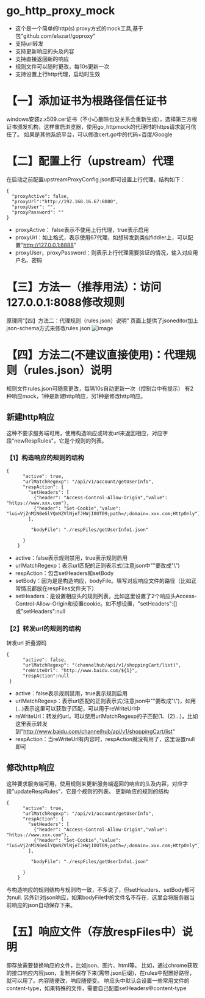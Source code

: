 # go_http_proxy_mock
  - 这个是一个简单的http(s) proxy方式的mock工具,基于包"github.com/elazarl/goproxy"
  - 支持url转发
  - 支持更新响应的头及内容
  - 支持直接返回新的响应
  - 规则文件可以随时更改，每10s更新一次
  - 支持设置上行http代理，启动时生效


# 【一】添加证书为根路径信任证书
windows安装z.x509.cer证书（不小心删除也没关系会重新生成），选择第三方根证书颁发机构，这样重启浏览器，使用go_httpmock的代理时的https请求就可信任了。
如果是其他系统平台，可以修改cert.go中的代码+百度/Google

# 【二】配置上行（upstream）代理
在启动之前配置upstreamProxyConfig.json即可设置上行代理，结构如下：
```
{
  "proxyActive": false,
  "proxyUrl":"http://192.168.16.67:8080",
  "proxyUser": "",
  "proxyPassword": ""
}
```
- proxyActive： false表示不使用上行代理，true表示启用
- proxyUrl：如上格式，表示使用67代理，如想转发到类似fiddler上，可以配置"http://127.0.0.1:8888"
- proxyUser，proxyPassword：则表示上行代理需要验证的情况，输入对应用户名、密码

# 【三】方法一（推荐用法）：访问127.0.0.1:8088修改规则
  原理同“【四】方法二：代理规则（rules.json）说明”
  页面上提供了jsoneditor加上json-schema方式来修改rules.json
 ![image](https://user-images.githubusercontent.com/37785668/173273896-2639999c-b2dd-45fc-af62-7079da7e72af.png)

# 【四】方法二(不建议直接使用)：代理规则（rules.json）说明
规则文件rules.json可随意更改，每隔10s自动更新一次（控制台中有提示）
有2种响应mock，1种是新建http响应，另1种是修改http响应。

## 新建http响应
这种不要求服务端可用，使用构造响应或转发url来返回相应，对应字段"newRespRules"，它是个规则的列表。

### 【1】构造响应的规则的结构
```
{
      "active": true,
      "urlMatchRegexp": "/api/v1/account/getUserInfo",
      "respAction": {
        "setHeaders": [
          {"header": "Access-Control-Allow-Origin","value": "https://www.xxx.com"},
          {"header": "Set-Cookie","value": "lui=VjZnM1N0eGlYQnNZVlNjeTJHWjI0UT09;path=/;domain=.xxx.com;HttpOnly"}
        ],

         "bodyFile": "./respFiles/getUserInfo1.json"
        
      }
    }
```
- active：false表示规则禁用，true表示规则启用
- urlMatchRegexp：表示url匹配的正则表示式(注意json中"\"要改成"\\")
- respAction：包含setHeaders和setBody
- setBody：因为是是构造响应，bodyFile。填写对应响应文件的路径（比如正常情况都放在respFiles文件夹下）
- setHeaders：是设置相应头的规则列表，比如这里设置了2个响应头Access-Control-Allow-Origin和设置cookie。如不想设置，"setHeaders":[] 或"setHeaders":null

### 【2】转发url的规则的结构
转发url 折叠源码
```
{
      "active": false,
      "urlMatchRegexp": "(channelhub/api/v1/shoppingCart/list)",
      "reWriteUrl": "http://www.baidu.com/${1}",
      "respAction":null
 }
 ```
- active：false表示规则禁用，true表示规则启用
- urlMatchRegexp：表示url匹配的正则表示式(注意json中"\"要改成"\\")，如用(...)表示这里可以获取子匹配，可以用于reWriteUrl中
- reWriteUrl：转发的url，可以使用urlMatchRegexp的子匹配(${1}、${2}...)，比如这里表示转发到"http://www.baidu.com/channelhub/api/v1/shoppingCart/list"
- respAction：当reWriteUrl有内容时，respAction就没有用了，这里设置null即可

## 修改http响应
这种要求服务端可用，使用规则来更新服务端返回的响应的头及内容，对应字段"updateRespRules"，它是个规则的列表。
更新响应的规则的结构
```
{
      "active": true,
      "urlMatchRegexp": "/api/v1/account/getUserInfo",
      "respAction": {
        "setHeaders": [
          {"header": "Access-Control-Allow-Origin","value": "https://www.xxx.com"},
          {"header": "Set-Cookie","value": "lui=VjZnM1N0eGlYQnNZVlNjeTJHWjI0UT09;path=/;domain=.xxx.com;HttpOnly"}
        ],

         "bodyFile": "./respFiles/getUserInfo1.json"
        
      }
    }
```
与构造响应的规则结构与规则均一致，不多说了，但setHeaders、setBody都可为null.
另外针对json响应，如果bodyFile中的文件名不存在，这里会将服务器当前响应的json自动保存下来。

# 【五】响应文件（存放respFiles中）说明
即存放需要替换响应的文件，比如json、图片、html等。
比如，通过chrome获取的接口响应内容json，复制并保存下来(需带.json后缀)，在rules中配置好路径，就可以用了。内容随便改，响应随便变。
响应头中默认会设置一些常用文件的content-type，如果特殊的文件，需要自己配置setHeaders中content-type
